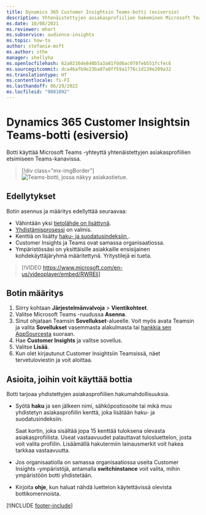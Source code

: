 ```yaml
---
title: Dynamics 365 Customer Insightsin Teams-botti (esiversio)
description: Yhtenäistettyjen asiakasprofiilien hakeminen Microsoft Teamsissa botin avulla.
ms.date: 10/08/2021
ms.reviewer: mhart
ms.subservice: audience-insights
ms.topic: how-to
author: stefanie-msft
ms.author: sthe
manager: shellyha
ms.openlocfilehash: 62a0216de848b5a3a81fdd6ac078feb551fcfec6
ms.sourcegitcommit: dca46afb9e23ba87a0ff59a1776c1d139e209a32
ms.translationtype: HT
ms.contentlocale: fi-FI
ms.lasthandoff: 06/29/2022
ms.locfileid: "9081092"
---
```

# <a name="teams-bot-for-dynamics-365-customer-insights-preview"></a>Dynamics 365 Customer Insightsin Teams-botti (esiversio)

Botti käyttää Microsoft Teams -yhteyttä yhtenäistettyjen asiakasprofiilien etsimiseen Teams-kanavissa.

> [!div class="mx-imgBorder"]
> ![Teams-botti, jossa näkyy asiakastietue.](media/teams-bot.png "Teams-botti, jossa näkyy asiakastietue")

## <a name="prerequisites"></a>Edellytykset

Botin asennus ja määritys edellyttää seuraavaa:

- Vähintään yksi [tietolähde on lisättynä](data-sources.md).
- [Yhdistämisprosessi](data-unification.md) on valmis.
- Kenttiä on lisätty [haku- ja suodatusindeksiin ](search-filter-index.md).
- Customer Insights ja Teams ovat samassa organisaatiossa.
- Ympäristössäsi on yksittäisille asiakkaille ensisijainen kohdekäyttäjäryhmä määritettynä. Yritystilejä ei tueta.


> [!VIDEO https://www.microsoft.com/en-us/videoplayer/embed/RWRElj]

## <a name="configure-the-bot"></a>Botin määritys

1. Siirry kohtaan **Järjestelmänvalvoja** > **Vientikohteet**.
1. Valitse Microsoft Teams -ruudussa **Asenna**.
1. Sinut ohjataan Teamsin **Sovellukset**-alueelle. Voit myös avata Teamsin ja valita **Sovellukset** vasemmasta alakulmasta tai [hankkia sen AppSourcesta](https://go.microsoft.com/fwlink/?linkid=2124104) suoraan.
1. Hae **Customer Insights** ja valitse sovellus.
1. Valitse **Lisää**.
1. Kun olet kirjautunut Customer Insightsiin Teamsissä, näet tervetuloviestin ja voit aloittaa.

## <a name="things-you-can-do-with-the-bot"></a>Asioita, joihin voit käyttää bottia

Botti tarjoaa yhdistettyjen asiakasprofiilien hakumahdollisuuksia.

- Syötä **haku** ja sen jälkeen nimi, sähköpostiosoite tai mikä muu yhdistetyn asiakasprofiilin kenttä, joka lisätään haku- ja suodatusindeksiin.

  Saat kortin, joka sisältää jopa 15 kenttää tuloksena olevasta asiakasprofiilista. Useat vastaavuudet palauttavat tulosluettelon, josta voit valita profiilin. Lisäämällä hakutermiin lainausmerkit voit hakea tarkkaa vastaavuutta.

- Jos organisaatiolla on samassa organisaatiossa useita Customer Insights -ympäristöjä, antamalla **switchinstance** voit valita, mihin ympäristöön botti yhdistetään.

- Kirjoita **ohje**, kun haluat nähdä luettelon käytettävissä olevista bottikomennoista.  


[!INCLUDE [footer-include](includes/footer-banner.md)]